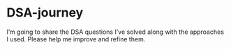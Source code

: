 # DSA-journey
I’m going to share the DSA questions I’ve solved along with the approaches I used. Please help me improve and refine them.
